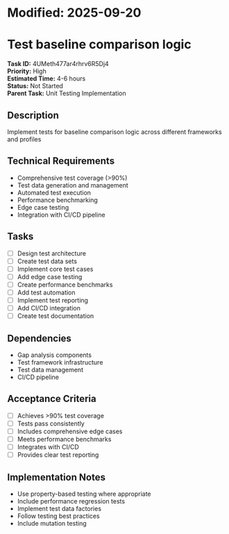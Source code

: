 # Modified: 2025-09-20

# Test baseline comparison logic

**Task ID:** 4UMeth477ar4rhrv6R5Dj4  
**Priority:** High  
**Estimated Time:** 4-6 hours  
**Status:** Not Started  
**Parent Task:** Unit Testing Implementation

## Description
Implement tests for baseline comparison logic across different frameworks and profiles

## Technical Requirements
- Comprehensive test coverage (>90%)
- Test data generation and management
- Automated test execution
- Performance benchmarking
- Edge case testing
- Integration with CI/CD pipeline

## Tasks
- [ ] Design test architecture
- [ ] Create test data sets
- [ ] Implement core test cases
- [ ] Add edge case testing
- [ ] Create performance benchmarks
- [ ] Add test automation
- [ ] Implement test reporting
- [ ] Add CI/CD integration
- [ ] Create test documentation

## Dependencies
- Gap analysis components
- Test framework infrastructure
- Test data management
- CI/CD pipeline

## Acceptance Criteria
- [ ] Achieves >90% test coverage
- [ ] Tests pass consistently
- [ ] Includes comprehensive edge cases
- [ ] Meets performance benchmarks
- [ ] Integrates with CI/CD
- [ ] Provides clear test reporting

## Implementation Notes
- Use property-based testing where appropriate
- Include performance regression tests
- Implement test data factories
- Follow testing best practices
- Include mutation testing
